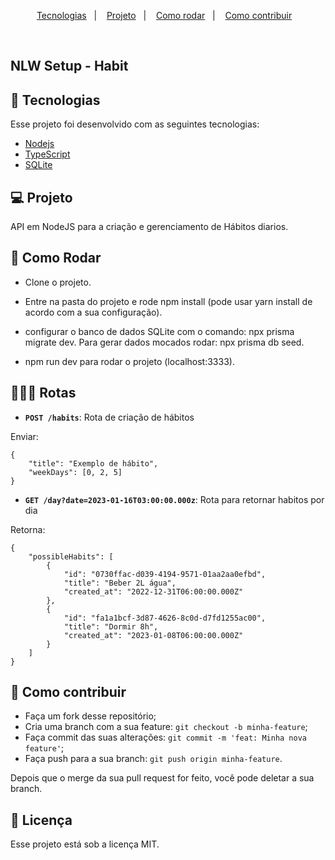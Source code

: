 <p align="center">
  <a href="#-tecnologias">Tecnologias</a>&nbsp;&nbsp;&nbsp;|&nbsp;&nbsp;&nbsp;
  <a href="#-projeto">Projeto</a>&nbsp;&nbsp;&nbsp;|&nbsp;&nbsp;&nbsp;
  <a href="#-como-rodar">Como rodar</a>&nbsp;&nbsp;&nbsp;|&nbsp;&nbsp;&nbsp;
  <a href="#-como-contribuir">Como contribuir</a>&nbsp;&nbsp;&nbsp;
  </p>

<br>

## NLW Setup - Habit

## 🚀 Tecnologias

Esse projeto foi desenvolvido com as seguintes tecnologias:

- [Nodejs](https://nodejs.org/en/)
- [TypeScript](https://www.typescriptlang.org/)
- [SQLite](https://www.sqlite.org/index.html)

## 💻 Projeto

API em NodeJS para a criação e gerenciamento de Hábitos diarios.


## 🚀 Como Rodar

- Clone o projeto.
- Entre na pasta do projeto e rode npm install (pode usar yarn install de acordo com a sua configuração).
- configurar o banco de dados SQLite com o comando: npx prisma migrate dev. Para gerar dados mocados rodar: npx prisma db seed.

- npm run dev para rodar o projeto (localhost:3333).

## 👩🏿‍💻 Rotas

- **`POST /habits`**: Rota de criação de hábitos

Enviar:
```
{
    "title": "Exemplo de hábito",
    "weekDays": [0, 2, 5]
}
```

- **`GET /day?date=2023-01-16T03:00:00.000z`**: Rota para retornar habitos por dia

Retorna:
```
{
    "possibleHabits": [
        {
            "id": "0730ffac-d039-4194-9571-01aa2aa0efbd",
            "title": "Beber 2L água",
            "created_at": "2022-12-31T06:00:00.000Z"
        },
        {
            "id": "fa1a1bcf-3d87-4626-8c0d-d7fd1255ac00",
            "title": "Dormir 8h",
            "created_at": "2023-01-08T06:00:00.000Z"
        }
    ]
}
```

## 🤔 Como contribuir

- Faça um fork desse repositório;
- Cria uma branch com a sua feature: `git checkout -b minha-feature`;
- Faça commit das suas alterações: `git commit -m 'feat: Minha nova feature'`;
- Faça push para a sua branch: `git push origin minha-feature`.

Depois que o merge da sua pull request for feito, você pode deletar a sua branch.

## 📝 Licença

Esse projeto está sob a licença MIT.
